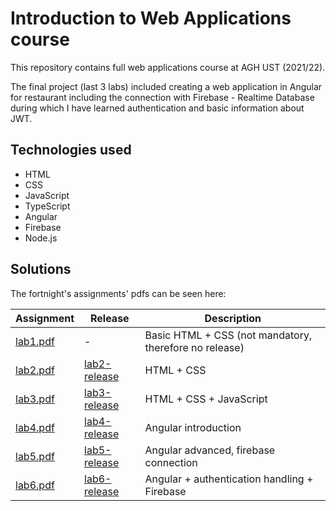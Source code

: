 # Introduction to Web Applications course

This repository contains full web applications course at AGH UST (2021/22). 

The final project (last 3 labs) included creating a web application in Angular for restaurant including the connection with Firebase - Realtime Database during which I have learned authentication and basic information about JWT.

## Technologies used

* HTML
* CSS
* JavaScript
* TypeScript
* Angular
* Firebase
* Node.js

## Solutions

The fortnight's assignments' pdfs can be seen here:

| Assignment  | Release | Description
| ------------- | ------------- | ------------- |
| [lab1.pdf](pdfs/lab1.pdf)  | -  | Basic HTML + CSS (not mandatory, therefore no release) |
| [lab2.pdf](pdfs/lab2.pdf)  | [lab2-release](https://github.com/wlgs/introduction-to-web-applications-course/releases/tag/lab2) | HTML + CSS |
| [lab3.pdf](pdfs/lab3.pdf)  | [lab3-release](https://github.com/wlgs/introduction-to-web-applications-course/releases/tag/lab3) | HTML + CSS + JavaScript |
| [lab4.pdf](pdfs/lab4.pdf)  | [lab4-release](https://github.com/wlgs/introduction-to-web-applications-course/releases/tag/lab4) | Angular introduction |
| [lab5.pdf](pdfs/lab5.pdf)  | [lab5-release](https://github.com/wlgs/introduction-to-web-applications-course/releases/tag/lab5) | Angular advanced, firebase connection |
| [lab6.pdf](pdfs/lab6.pdf)  | [lab6-release](https://github.com/wlgs/introduction-to-web-applications-course/releases/tag/lab6) | Angular + authentication handling + Firebase |